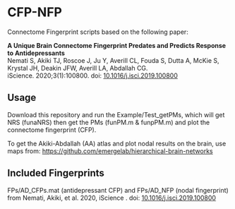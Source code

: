 # CFP-NFP
Connectome Fingerprint scripts based on the following paper:

**A Unique Brain Connectome Fingerprint Predates and Predicts Response to Antidepressants**  
Nemati S, Akiki TJ, Roscoe J, Ju Y, Averill CL, Fouda S, Dutta A, McKie S, Krystal JH, Deakin JFW, Averill LA, Abdallah CG.  
iScience. 2020;3(1):100800. doi: [10.1016/j.isci.2019.100800](https://doi.org/10.1016/j.isci.2019.100800)

## Usage

Download this repository and run the Example/Test_getPMs, which will get NRS (funaNRS) then get the PMs (funPM.m & funpPM.m) and plot the connectome fingerprint (CFP).

To get the Akiki-Abdallah (AA) atlas and plot nodal results on the brain, use maps from: https://github.com/emergelab/hierarchical-brain-networks

## Included Fingerprints

FPs/AD_CFPs.mat (antidepressant CFP) and FPs/AD_NFP (nodal fingerprint) from Nemati, Akiki, et al. 2020, iScience . doi: [10.1016/j.isci.2019.100800](https://doi.org/10.1016/j.isci.2019.100800)
